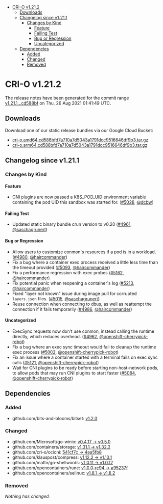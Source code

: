 - [CRI-O v1.21.2](#cri-o-v1212)
  - [Downloads](#downloads)
  - [Changelog since v1.21.1](#changelog-since-v1211)
    - [Changes by Kind](#changes-by-kind)
      - [Feature](#feature)
      - [Failing Test](#failing-test)
      - [Bug or Regression](#bug-or-regression)
      - [Uncategorized](#uncategorized)
  - [Dependencies](#dependencies)
    - [Added](#added)
    - [Changed](#changed)
    - [Removed](#removed)

# CRI-O v1.21.2

The release notes have been generated for the commit range
[v1.21.1...cd588bf](https://github.com/cri-o/cri-o/compare/v1.21.1...cd588bfd7a710a7d5043a1791dcc9516646df9b3) on Thu, 26 Aug 2021 01:41:49 UTC.

## Downloads

Download one of our static release bundles via our Google Cloud Bucket:

- [cri-o.amd64.cd588bfd7a710a7d5043a1791dcc9516646df9b3.tar.gz](https://storage.googleapis.com/k8s-conform-cri-o/artifacts/cri-o.amd64.cd588bfd7a710a7d5043a1791dcc9516646df9b3.tar.gz)
- [cri-o.arm64.cd588bfd7a710a7d5043a1791dcc9516646df9b3.tar.gz](https://storage.googleapis.com/k8s-conform-cri-o/artifacts/cri-o.arm64.cd588bfd7a710a7d5043a1791dcc9516646df9b3.tar.gz)

## Changelog since v1.21.1

### Changes by Kind

#### Feature
 - CNI plugins are now passed a K8S_POD_UID environment variable containing the pod UID this sandbox was started for. ([#5028](https://github.com/cri-o/cri-o/pull/5028), [@dcbw](https://github.com/dcbw))

#### Failing Test
 - Updated static binary bundle crun version to v0.20 ([#4961](https://github.com/cri-o/cri-o/pull/4961), [@saschagrunert](https://github.com/saschagrunert))

#### Bug or Regression
 - Allow users to customize conmon's resources if a pod is in a workload. ([#4980](https://github.com/cri-o/cri-o/pull/4980), [@haircommander](https://github.com/haircommander))
 - Fix a bug where a container exec process received a little less time than the timeout provided ([#5093](https://github.com/cri-o/cri-o/pull/5093), [@haircommander](https://github.com/haircommander))
 - Fix a performance regression with exec probes ([#5162](https://github.com/cri-o/cri-o/pull/5162), [@haircommander](https://github.com/haircommander))
 - Fix potential panic when reopening a container's log ([#5213](https://github.com/cri-o/cri-o/pull/5213), [@haircommander](https://github.com/haircommander))
 - Fixed "layer not known" issue during image pull for corrupted `layers.json` files. ([#5015](https://github.com/cri-o/cri-o/pull/5015), [@saschagrunert](https://github.com/saschagrunert))
 - Reuse connection when connecting to dbus, as well as reattempt the connection if it fails temporarily ([#4986](https://github.com/cri-o/cri-o/pull/4986), [@haircommander](https://github.com/haircommander))

#### Uncategorized
 - ExecSync requests now don't use conmon, instead calling the runtime directly, which reduces overhead. ([#4962](https://github.com/cri-o/cri-o/pull/4962), [@openshift-cherrypick-robot](https://github.com/openshift-cherrypick-robot))
 - Fix a bug where an exec sync timeout would fail to cleanup the runtime exec process ([#5002](https://github.com/cri-o/cri-o/pull/5002), [@openshift-cherrypick-robot](https://github.com/openshift-cherrypick-robot))
 - Fix an issue where a container started with a terminal fails on exec sync calls ([#5121](https://github.com/cri-o/cri-o/pull/5121), [@openshift-cherrypick-robot](https://github.com/openshift-cherrypick-robot))
 - Wait for CNI plugins to be ready before starting non-host-network pods, to allow pods that may run CNI plugins to start faster ([#5084](https://github.com/cri-o/cri-o/pull/5084), [@openshift-cherrypick-robot](https://github.com/openshift-cherrypick-robot))

## Dependencies

### Added
- github.com/bits-and-blooms/bitset: [v1.2.0](https://github.com/bits-and-blooms/bitset/tree/v1.2.0)

### Changed
- github.com/Microsoft/go-winio: [v0.4.17 → v0.5.0](https://github.com/Microsoft/go-winio/compare/v0.4.17...v0.5.0)
- github.com/containers/storage: [v1.31.1 → v1.32.3](https://github.com/containers/storage/compare/v1.31.1...v1.32.3)
- github.com/cri-o/ocicni: [541cf7c → 4ea5fb8](https://github.com/cri-o/ocicni/compare/541cf7c...4ea5fb8)
- github.com/klauspost/compress: [v1.12.2 → v1.13.1](https://github.com/klauspost/compress/compare/v1.12.2...v1.13.1)
- github.com/mattn/go-shellwords: [v1.0.11 → v1.0.12](https://github.com/mattn/go-shellwords/compare/v1.0.11...v1.0.12)
- github.com/opencontainers/runc: [v1.0.0-rc94 → a95237f](https://github.com/opencontainers/runc/compare/v1.0.0-rc94...a95237f)
- github.com/opencontainers/selinux: [v1.8.1 → v1.8.2](https://github.com/opencontainers/selinux/compare/v1.8.1...v1.8.2)

### Removed
_Nothing has changed._
